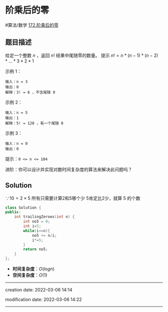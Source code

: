 # 阶乘后的零
#算法/数学
[172.阶乘后的零](https://leetcode-cn.com/problems/factorial-trailing-zeroes/)
## 题目描述
给定一个整数 $n$ ，返回 $n!$ 结果中尾随零的数量。
提示 $n! = n * (n - 1) * (n - 2) * ... * 3 * 2 * 1$

示例 1：
```
输入：n = 3
输出：0
解释：3! = 6 ，不含尾随 0
```

示例 2：
```
输入：n = 5
输出：1
解释：5! = 120 ，有一个尾随 0
```

示例 3：
```
输入：n = 0
输出：0
```

提示：`0 <= n <= 104`

进阶：你可以设计并实现对数时间复杂度的算法来解决此问题吗？


## Solution
$\because 10 = 2\times 5$
所有只需要计算2和5哪个少
5肯定比2少，就算 5 的个数

```c++
class Solution {
public:
	int trailingZeroes(int n) {
		int no5 = 0;
		int i=5;
		while(i<=n){
			no5 += n/i;
			i*=5;
		}
		return no5;
	}
};
```
- **时间复杂度**：$O(log n)$
- **空间复杂度**：$O(1)$

---
creation date: 2022-03-06 14:14

modification date: 2022-03-06 14:22

---

